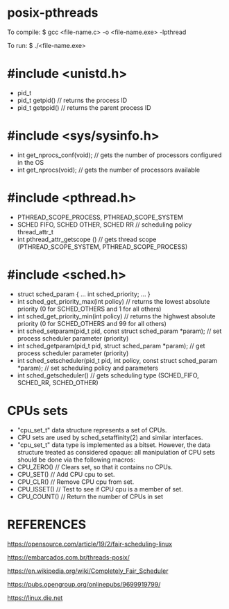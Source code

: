 # posix-pthreads

To compile:
$ gcc <file-name.c> -o <file-name.exe> -lpthread

To run:
$ ./<file-name.exe>

#include <unistd.h>
========================
- pid_t
- pid_t  getpid()  // returns the process ID
- pid_t  getppid() // returns the parent process ID

#include <sys/sysinfo.h>
===============================
- int get_nprocs_conf(void); // gets the number of processors configured in the OS
- int get_nprocs(void);	     // gets the number of processors available 

#include <pthread.h>
==========================
- PTHREAD_SCOPE_PROCESS, PTHREAD_SCOPE_SYSTEM
- SCHED FIFO, SCHED OTHER, SCHED RR // scheduling policy thread_attr_t
- int pthread_attr_getscope () // gets thread scope (PTHREAD_SCOPE_SYSTEM, PTHREAD_SCOPE_PROCESS)

#include <sched.h>
========================
- struct sched_param { 
   ...
   int  sched_priority;
   ...
}
- int sched_get_priority_max(int policy)  // returns the lowest absolute priority (0 for SCHED_OTHERS and 1 for all others)
- int sched_get_priority_min(int policy)   // returns the highwest absolute priority (0 for SCHED_OTHERS and 99 for all others)
- int sched_setparam(pid_t pid, const struct sched_param *param);  // set process scheduler parameter (priority) 
- int sched_getparam(pid_t pid, struct sched_param *param);            // get process scheduler parameter (priority)
- int sched_setscheduler(pid_t pid, int policy, const struct sched_param *param);   // set scheduling policy and parameters
- int sched_getscheduler()	// gets scheduling type (SCHED_FIFO, SCHED_RR, SCHED_OTHER)

CPUs sets
=========
- "cpu_set_t" data structure represents a set of CPUs.
- CPU sets are used by sched_setaffinity(2) and similar interfaces.
- "cpu_set_t" data type is implemented as a bitset. However, the data structure treated as considered opaque: all manipulation of CPU sets should be done via the following macros:
- CPU_ZERO() // Clears set, so that it contains no CPUs.
- CPU_SET() // Add CPU cpu to set.
- CPU_CLR() // Remove CPU cpu from set.
- CPU_ISSET() // Test to see if CPU cpu is a member of set.
- CPU_COUNT() // Return the number of CPUs in set

REFERENCES
=====================
https://opensource.com/article/19/2/fair-scheduling-linux

https://embarcados.com.br/threads-posix/

https://en.wikipedia.org/wiki/Completely_Fair_Scheduler

https://pubs.opengroup.org/onlinepubs/9699919799/

https://linux.die.net